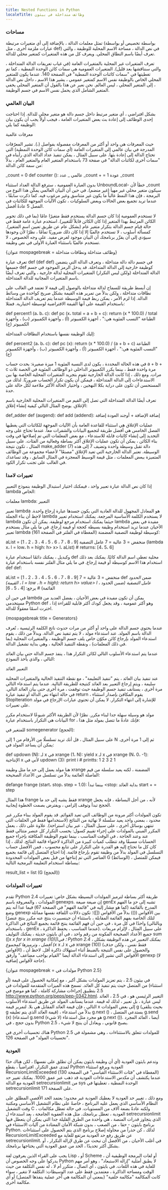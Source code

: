 ```yaml
---
title: Nested Functions in Python
localeTitle: وظائف متداخلة في بيثون
---
```

### مساحات

تمثل معلمات الدالة ، بالإضافة إلى أي متغيرات مرتبطة (بواسطة تخصيص أو بواسطة عبارات ملزمة أخرى ، مثل def) في نص الدالة ، مساحة الاسم المحلية للوظيفة ، والتي تعرف أيضًا باسم النطاق المحلي. ويعرف كل من هذه المتغيرات كمتغير محلي للدالة.

تعرف المتغيرات غير المحلية بالمتغيرات العامة (في غياب تعريفات الدالة المتداخلة ، والتي سنناقشها بعد قليل). المتغيرات العمومية هي سمات كائن الوحدة النمطية ، كما تم تغطيتها في "سمات كائنات الوحدة النمطية" في الصفحة 140. عندما يكون للمتغير المحلي الخاص بالوظيفة نفس الاسم كمتغير عمومي ، يشير هذا الاسم ، داخل نص الدالة ، إلى المتغير المحلي ، ليس العالم. نحن نعبر عن هذا بالقول أن المتغير المحلي يخفي المتغير الشامل الذي يحمل نفس الاسم في جسم الوظيفة.

### البيان العالمي

بشكل افتراضي ، أي متغير مرتبط داخل جسم دالة هو متغير محلي للدالة. إذا احتاجت إحدى الوظائف إلى إعادة بث بعض المتغيرات العامة ، فيجب أولاً يجب أن يكون بيان الوظيفة كما يلي:

معرفات عالمية

حيث المعرفات هي واحد أو أكثر من المعرفات مفصولة بفواصل (،). تشير المعرّفات المدرجة في بيان عالمي إلى المتغيرات العامة (أي سمات كائن الوحدة النمطية) التي تحتاج الدالة إلى إعادة بثها. على سبيل المثال ، يمكن تنفيذ عداد الدالة الذي رأيناه في "سمات أخرى لكائنات الدالة" في صفحة 73 باستخدام المتغير العام والمتغير العام ، بدلاً من سمة كائن الدالة:

\_count = 0 def counter (): عالمي \_ عدد \_count + = 1 عودة \_count

بدون العبارة العمومية ، سترفع الدالة العداد استثناء UnboundLocal- خطأ لأن \_count سيكون متغير محلي غير مهيأ (غير منضم). في حين أن البيان العالمي يمكّن هذا النوع من البرمجة ، فإن هذا النمط غالباً ما يكون غير متناسق وغير مرغوب فيه. كما ذكرت سابقًا ، عندما تريد تجميع بعض الحالات وبعض السلوكيات ، تكون الآليات الموجهة للكائنات في الفصل 5 عادةً أفضل.

لا تستخدم العمومية إذا كان جسم الدالة يستخدم فقط متغيرًا عامًا (بما في ذلك تحوير الكائن المرتبط بهذا المتغير إذا كان الكائن قابلاً للتغيير). استخدم عبارة عامة فقط في حالة قيام جسم الدالة بتكرار متغير عام (بشكل عام عن طريق تعيين اسم المتغير). كمسألة أسلوب ، لا تستخدم عالميًا إلا إذا كان ذلك ضروريًا تمامًا ، نظرًا لأن وجودها سيؤدي إلى أن يقرِّر برنامجك أن البيان موجود لغرض مفيد. على وجه الخصوص ، لا تستخدم عالميًا باستثناء العبارة الأولى في نص وظيفة.

{عنوان mospagebreak = وظائف متداخلة ونطاقات متداخلة}

تعرف عبارة def (def def) في جسم دالة دالة متداخلة ، وتعرف الدالة التي يتضمن جسمها def كوظيفة خارجية إلى الدالة المتداخلة. قد يدخل الرمز الموجود في جسم الدالة المتداخلة (ولكن ليس التكرار) المتغيرات المحلية لدالة خارجية ، والتي تعرف أيضًا باسم المتغيرات المجانية للدالة المتداخلة.

إن أبسط طريقة للسماح لدالة متداخلة بالوصول إلى قيمة لا تعتمد في الغالب على نطاقات متداخلة ، ولكن بدلاً من تمرير هذه القيمة بشكل صريح كواحدة من وسائط الدالة. إذا لزم الأمر ، يمكن ربط قيمة الوسيطة عندما يتم تعريف الدالة المتداخلة باستخدام القيمة على أنها القيمة الافتراضية لوسيطة اختيارية. فمثلا:

def percent1 (a، b، c): def pc (x، total = a + b + c): return (x \* 100.0) / total الطباعة "النسب المئوية هي:" ، أجهزة الكمبيوتر (أ) ، وأجهزة الكمبيوتر (ب) ، وأجهزة الكمبيوتر (ج)

إليك الوظيفة نفسها باستخدام النطاقات المتداخلة:

def percent2 (a، b، c): def pc (x): return (x \* 100.0) / (a ​​+ b + c) الطباعة "النسب المئوية هي:" ، أجهزة الكمبيوتر (أ) ، وأجهزة الكمبيوتر (ب) ، وأجهزة الكمبيوتر (ج)

في هذه الحالة المحددة ، يكون لدى النسبة المئوية 1 ميزة صغيرة: يحدث حساب a + b + c مرة واحدة فقط ، بينما يكرر الكمبيوتر الداخلي ذو الوظائف المئوية في الحصة ثلاث مرات. ومع ذلك ، إذا كانت الدالة الخارجية تقوم بتجريد المتغيرات المحلية الخاصة بها بين الاستدعاءات إلى الدالة المتداخلة ، فيمكن أن يكون تكرار الحساب ضروريًا. لذلك من المستحسن أن تكون على دراية بكلا النهجين ، واختيار الحالة الأكثر ملاءمة لكل حالة على حدة.

تعرف أيضًا الدالة المتداخلة التي تصل إلى القيم من المتغيرات المحلية الخارجية باسم الإغلاق. يوضح المثال التالي كيفية إنشاء إغلاق:

def\_adder def (augend): def add (addend): إضافة الإضافة + أوجند العودة إضافة

عمليات الإغلاق هي استثناء للقاعدة العامة بأن الآليات الموجهة للكائنات التي يغطيها الفصل الخامس هي أفضل طريقة لتجميع البيانات والشفرات معاً. عندما تحتاج على وجه التحديد إلى إنشاء كائنات قابلة للاستدعاء ، مع بعض المعلمات التي تم إصلاحها في وقت بناء الكائن ، يمكن أن تكون عمليات الإغلاق أكثر بساطة وفعالية من الفئات. على سبيل المثال ، تكون نتيجة make\_adder (7) دالة تقبل وسيطة واحدة وتضيف 7 إلى هذه الوسيطة. تعتبر الدالة الخارجية التي تعيد الإغلاق "مصنعًا" لأعضاء مجموعة من الوظائف المتميزة ببعض المعلمات ، مثل قيمة الوسيط المعجزة في المثال السابق ، وقد تساعدك في الغالب على تجنب تكرار الكود.

### تعبيرات لامدا

إذا كان نص الدالة عبارة تعبير واحد ، فيمكنك اختيار استبدال الوظيفة بنموذج التعبير lambda الخاص:

معلمات lambda: التعبير

تعبير lambda هو المعادل المجهول للدالة العادية التي يكون جسدها عبارة إرجاع واحدة. لاحظ أن بناء الجملة lambda لا يستخدم الكلمة الأساسية المرجعة. يمكنك استخدام تعبير lambda حيثما يمكنك استخدام مرجع لوظيفة. يمكن أن تكون lambda مفيدة في بعض الأحيان عندما تريد استخدام وظيفة بسيطة كحجة أو قيمة إرجاع. في ما يلي مثال يستخدم تعبير lambda كوسيطة لوظيفة التصفية المضمنة (المغطاة في الفلتر في الصفحة 161):

aList = \[1 ، 2 ، 3 ، 4 ، 5 ، 6 ، 7 ، 8 ، 9\] منخفض = 3 عالية = 7 عامل التصفية (lambda x، l = low، h = high: h> x> l، aList) # returns: \[4، 5، 6\]

وكبديل ، يمكنك دائمًا استخدام عبارة def محلية تعطي اسم الدالة كائنًا. يمكنك بعد ذلك استخدام هذا الاسم كوسيطة أو قيمة إرجاع. في ما يلي مثال الفلتر نفسه باستخدام عبارة def def:

aList = \[1 ، 2 ، 3 ، 4 ، 5 ، 6 ، 7 ، 8 ، 9\] منخفض = 3 عالية = 7 def ضمن _الحدود (القيمة ، l = low ، h = high): return h> value> l عامل التصفية (ضمن_ الحدود ، القائمة) # يرجع: \[4 ، 5 ، 6\]

في حين أن lambda يمكن أن تكون مفيدة في بعض الأحيان ، يفضل العديد من مستخدمي Python def ، وهو أكثر عمومية ، وقد يجعل كودك أكثر قابلية للقراءة إذا اخترت اسمًا معقولًا للدالة.

{mospagebreak title = Generators}

عندما يحتوي جسم الدالة على واحد أو أكثر من مرات حدوث ناتج الكلمة الرئيسية ، تُعرف الدالة باسم المولد. عند استدعاء مولد ، لا يتم تنفيذ نص الدالة. وبدلاً من ذلك ، يقوم استدعاء المولد بإرجاع كائن مكوّن خاص يلف جسم الوظيفة ، والمتغيرات المحلية (بما في ذلك المعلمات) ، ونقطة التنفيذ الحالية ، وهي بداية تشغيل الدالة.

عندما يتم استدعاء الأسلوب التالي لكائن التكرار هذا ، ينفذ جسم الدالة حتى بيان العائد التالي ، والذي يأخذ النموذج:

التعبير العائد

عند تنفيذ بيان العائد ، يتم "تنفيذ التعليمة" ، مع نقطة التنفيذ الحالية والمتغيرات المحلية سليمة ، ويتم إرجاع التعبير بعد العائد كنتيجة للطريقة التالية. عندما يتم استدعاء التالي مرة أخرى ، يستأنف تنفيذ جسم الوظيفة حيث توقفت ، مرة أخرى حتى بيان العائد التالي. في حالة انتهاء نص الدالة أو تنفيذ عبارة return ، يقوم المكافئ بإصدار استثناء StopIteration للإشارة إلى انتهاء التكرار. لا يمكن أن تحتوي عبارات الإرجاع في مولد على تعبيرات.

مولد هو وسيلة سهلة جدا لبناء مكرر. نظرًا لأن الطريقة الأكثر شيوعًا لاستخدام مكرر البيانات هي التكرار باستخدام عبارة for ، فإنك عادةً ما تتصل بمولد مثل هذا:

للمتغير في somegenerator (الحجج):

على سبيل المثال ، قل أنك تريد تسلسلًا من الأرقام من 1 إلى N ثم إلى 1 مرة أخرى. يمكن أن يساعد المولد في:

def updown (N): لـ x في xrange (1، N): yield x لـ x في xrange (N، 0، -1): الإنتاجية x لأني في updown (3): print i # printts: 1 2 3 2 1

هنا مولد يعمل إلى حد ما مثل وظيفة xrange المضمنة ، لكنه يعيد سلسلة من قيم الفاصلة العائمة بدلاً من تسلسل من الأعداد الصحيحة:

defange frange (start، stop، step = 1.0): بينما تبدأ <stop: بداية العائد start + = step

هذا المثال frange فقط يشبه إلى حد ما xrange لأنه ، من أجل البساطة ، فإنه يجعل الحجج تبدأ وتوقف إلزامي ، ويفترض بصمت الخطوة إيجابية.

تكون المولدات أكثر مرونة من الوظائف التي تعيد القوائم. قد يقوم المولد ببناء مكرر غير محدود ، بمعنى واحد يعيد سلسلة لا نهائية من النتائج (لاستخدامها فقط في الحلقات التي تنتهي بوسائل أخرى ، على سبيل المثال ، عبر بيان استراحة). علاوة على ذلك ، يعمل المكرر المبني بالمولدات على إجراء تقييم كسول: يحسب التكرار كل عنصر متتالي فقط عند وعند الحاجة ، في الوقت المناسب ، بينما تقوم الوظيفة المكافئة بإجراء جميع الحسابات مسبقًا وقد تتطلب كميات كبيرة من الذاكرة لاحتواء قائمة النتائج. لذلك ، إذا كان كل ما تحتاج إليه هو القدرة على التكرار على تتابع محسوب ، فمن الأفضل حساب التسلسل في المولد بدلاً من وظيفة تقوم بإرجاع قائمة. إذا احتاج المتصل إلى قائمة بجميع العناصر التي تم إنتاجها من قبل بعض المولدات المحدودة G (الوسائط) ، فيمكن للمتصل ببساطة استخدام التعليمة البرمجية التالية:

result\_list = list (G (الحجج))

### تعبيرات المولدات

تقدم Python 2.4 طريقة أكثر بساطة لترميز المولدات البسيطة بشكل خاص: تعبيرات المولدات ، والمعروفة باسم genexps. إن صيغة صيغة genEx تشبه إلى حدٍ ما الفهم المدرج بالقائمة (كما هو مشار إليه في "قائمة الفهم" في الصفحة 67) فيما عدا أنه يتم وضع genexp بين الأقواس (()) بدلاً من الأقواس (\[\])؛ تكون دلالات اللفافة نفسها مماثلة لتلك الخاصة بفهم القائمة المقابلة ، باستثناء أن جينسبيرت ينتج عنه مكرر ينتج عنصرًا واحدًا في كل مرة ، في حين أن فهم القائمة ينتج قائمة بجميع النتائج في الذاكرة (وبالتالي ، باستخدام genEx ، عندما المناسب ، يحفظ الذاكرة). على سبيل المثال ، لإلزام مربعات جميع الأعداد الصحيحة المكونة من رقم واحد ، في أي بايثون حديثة ، يمكنك التوليف sum (\[x _x for x in xrange (10)\])؛ في Python 2.4 ، يمكنك التعبير عن هذه الوظيفة بشكل أفضل ، وترميزها كمجموع (x_ x لـ x في xrange (10)) (فقط نفس ، ولكن حذف الأقواس) ، والحصول على نفس النتيجة بالضبط أثناء استهلاك ذاكرة أقل. لاحظ أن الأقواس التي تشير إلى استدعاء الدالة أيضا "القيام بواجب مضاعف" وأرفق genexp (لا حاجة لأقواس إضافية).

{عنوان mospagebreak = مولدات في Python 2.5}

في بيثون 2.5 ، يتم تعزيز المولدات بشكل أكبر ، مع إمكانية الحصول على قيمة (أو استثناء) من المتصل حيث يتم تنفيذ كل العائد. تسمح هذه الميزات المتقدمة للمولدات في 2.5 بتطبيق إجراءات مشاركة كاملة ، كما هو موضح في http://www.python.org/peps/pep-0342.html. التغيير الرئيسي هو ، في 2.5 ، العائد ليس عبارة ، بل تعبير ، لذلك له قيمة. عندما يستأنف المولد عن طريق استدعاء الأسلوب التالي ، فإن قيمة العائد المقابل هي بلا. لتمرير قيمة x إلى بعض المولدات g (بحيث يتلقى g قيمة العائد الذي يتم تعليقه) ، بدلاً من استدعاء g.next () ، يستدعي المتصل g.send (x) (استدعاء g.send (لا شيء) هو مجرد مثل استدعاء g.next ()). أيضا ، العائد المجرد بدون حجج ، في Python 2.5 ، يصبح قانوني ، ويعادل أن ينتج لا شيء.

هناك تحسينات أخرى في Python 2.5 للمولدات تتعلق بالاستثناءات ، وهي مشمولة في "تحسينات المولد" في الصفحة 126.

### العودية

وتدعم بايثون العودية (أي أن وظيفة بايثون يمكن أن تطلق على نفسها) ، لكن هناك حدًا لمدى عمق التكرار. افتراضياً ، يقطع Python العودية ويرفع استثناء RecursionLimitExceeded (المغطاة في "فئات الاستثناء القياسي" في الصفحة 130) عندما يكتشف أن مكدس الاستدعاءات العودية قد ذهب عبر عمق 1000. يمكنك تغيير حد العودية مع الدالة setrecursionlimit من sys الوحدة النمطية ، تغطيتها في setrecursionlimit على الصفحة 171.

ومع ذلك ، تغيير حد العودية لا يعطيك العودية غير محدود؛ يعتمد الحد الأقصى المطلق على النظام الأساسي الذي يعمل عليه البرنامج ، خاصةً على نظام التشغيل الأساسي ومكتبة وقت التشغيل C ، ولكنه عادةً بضعة آلاف من المستويات. في حالة تعطل مكالمات العودية ، تعطل برنامجك. مثل هذه العفوية الجامحة ، بعد استدعاء ل setrecursionlimit الذي يتجاوز قدرات المنصة ، هي واحدة من الطرق القليلة جدا التي يمكن أن يتعطل فيها برنامج بايثون - حقا ، من الصعب ، بدون شبكة الأمان المعتادة من آليات الاستثناء في Python. لذلك ، كن حذراً من محاولة إصلاح برنامج الذي يتم الحصول على استثناءات RecursionLimitExceeded عن طريق رفع حد العودية مرتفع للغاية مع setrecursionlimit. في أغلب الأحيان ، من الأفضل أن تبحث عن طرق لإزالة التكرار ، أو بشكل أكثر تحديدًا ، الحد من عمق العودية التي يحتاجها برنامجك.

يجب على القراء الذين يعرفون لغة Lisp ، أو Scheme ، أو لغات البرمجة الوظيفية أن يدركوا على وجه الخصوص أن Python لا يطبق أمثلية "إزالة الاستبعاد" ، وهو أمر مهم للغاية في هذه اللغات. في بايثون ، أي اتصال ، متكرر أم لا ، له نفس التكلفة من حيث الوقت ومساحة الذاكرة ، معتمدين فقط على عدد الوسيطات: التكلفة لا تتغير ، سواء كانت المكالمة "مكالمة خلفية" (بمعنى أن المكالمة هي آخر عملية ينفذها المتصل) أو أي مكالمة أخرى.